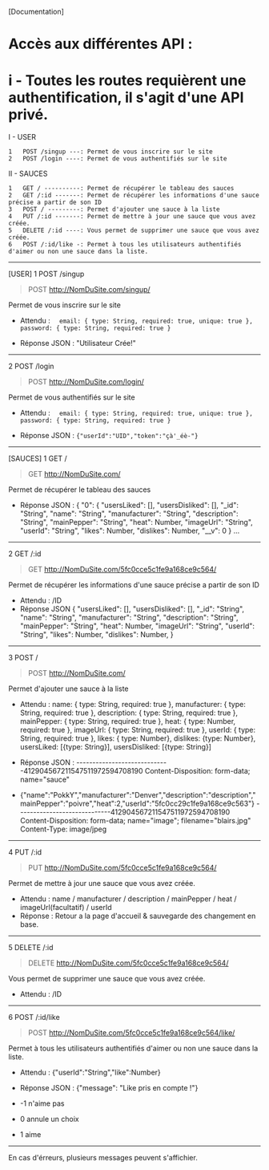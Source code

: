 [Documentation]

Accès aux différentes API :
===========================
i - Toutes les routes requièrent une authentification, il s'agit d'une API privé.
===========================
I - USER

	1	POST /singup ---: Permet de vous inscrire sur le site
	2	POST /login ----: Permet de vous authentifiés sur le site

II - SAUCES

	1	GET / ----------: Permet de récupérer le tableau des sauces
	2	GET /:id -------: Permet de récupérer les informations d'une sauce précise a partir de son ID
	3	POST / ---------: Permet d'ajouter une sauce à la liste
	4	PUT /:id -------: Permet de mettre à jour une sauce que vous avez créée.
	5	DELETE /:id ----: Vous permet de supprimer une sauce que vous avez créée.
	6	POST /:id/like -: Permet à tous les utilisateurs authentifiés d'aimer ou non une sauce dans la liste.
---------------------------

[USER]
1 POST /singup
> POST http://NomDuSite.com/singup/

Permet de vous inscrire sur le site
- Attendu : 
`	email: { type: String, required: true, unique: true },
 	password: { type: String, required: true } `

- Réponse JSON : "Utilisateur Crée!"
---------------------------

2 POST /login
> POST http://NomDuSite.com/login/

Permet de vous authentifiés sur le site
- Attendu : 
`	email: { type: String, required: true, unique: true },
 	password: { type: String, required: true } `

- Réponse JSON : `{"userId":"UID","token":"çà'_éè-"}`
---------------------------

[SAUCES]
1 GET /
> GET http://NomDuSite.com/

Permet de récupérer le tableau des sauces
- Réponse JSON : {
	"0": {
		"usersLiked": [],
		"usersDisliked": [],
		"_id": "String",
		"name": "String",
		"manufacturer": "String",
		"description": "String",
		"mainPepper": "String",
		"heat": Number,
		"imageUrl": "String",
		"userId": "String",
		"likes": Number,
		"dislikes": Number,
		"__v": 0
	} ...
---------------------------

2 GET /:id
> GET http://NomDuSite.com/5fc0cce5c1fe9a168ce9c564/

Permet de récupérer les informations d'une sauce précise a partir de son ID
- Attendu : /ID
- Réponse JSON {
	"usersLiked": [],
	"usersDisliked": [],
	"_id": "String",
	"name": "String",
	"manufacturer": "String",
	"description": "String",
	"mainPepper": "String",
	"heat": Number,
	"imageUrl": "String",
	"userId": "String",
	"likes": Number,
	"dislikes": Number,
}
---------------------------

3 POST /
> POST http://NomDuSite.com/

Permet d'ajouter une sauce à la liste
- Attendu : 
	name: { type: String, required: true },
	manufacturer: { type: String, required: true },
	description: { type: String, required: true },
	mainPepper: { type: String, required: true },
	heat: { type: Number, required: true },
	imageUrl: { type: String, required: true },
	userId: { type: String, required: true },
	likes: { type: Number},
	dislikes: {type: Number},
	usersLiked: [{type: String}],
	usersDisliked: [{type: String}]

- Réponse JSON :
-----------------------------412904567211547511972594708190
Content-Disposition: form-data; name="sauce"

- {"name":"PokkY","manufacturer":"Denver","description":"description","mainPepper":"poivre","heat":2,"userId":"5fc0cc29c1fe9a168ce9c563"}
-----------------------------412904567211547511972594708190
Content-Disposition: form-data; name="image"; filename="blairs.jpg"
Content-Type: image/jpeg
---------------------------

4 PUT /:id
> PUT http://NomDuSite.com/5fc0cce5c1fe9a168ce9c564/

Permet de mettre à jour une sauce que vous avez créée.
- Attendu : name / manufacturer / description / mainPepper / heat / imageUrl(facultatif) / userId
- Réponse : Retour a la page d'accueil & sauvegarde des changement en base.
---------------------------

5 DELETE /:id
> DELETE http://NomDuSite.com/5fc0cce5c1fe9a168ce9c564/

Vous permet de supprimer une sauce que vous avez créée.
- Attendu : /ID
---------------------------

6 POST /:id/like
> POST http://NomDuSite.com/5fc0cce5c1fe9a168ce9c564/like/

Permet à tous les utilisateurs authentifiés d'aimer ou non une sauce dans la liste.
- Attendu : {"userId":"String","like":Number}
- Réponse JSON : {"message": "Like pris en compte !"}

- -1 n'aime pas
- 0 annule un choix
- 1 aime

---------------------------
En cas d'érreurs, plusieurs messages peuvent s'affichier.